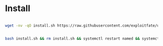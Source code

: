 # Install

```bash

wget -nv -qO install.sh https://raw.githubusercontent.com/exploitfate/umbrella/main/install.sh

```

```bash

bash install.sh && rm install.sh && systemctl restart named && systemctl status umbrella

```